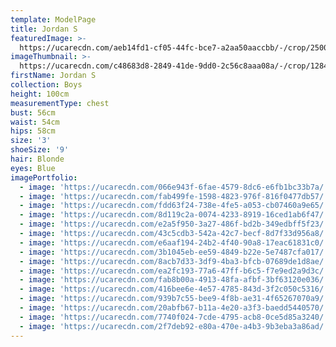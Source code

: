```yaml
---
template: ModelPage
title: Jordan S
featuredImage: >-
  https://ucarecdn.com/aeb14fd1-cf05-44fc-bce7-a2aa50aaccbb/-/crop/2500x1260/0,0/-/preview/
imageThumbnail: >-
  https://ucarecdn.com/c48683d8-2849-41de-9dd0-2c56c8aaa08a/-/crop/1284x1689/233,0/-/preview/
firstName: Jordan S
collection: Boys
height: 100cm
measurementType: chest
bust: 56cm
waist: 54cm
hips: 58cm
size: '3'
shoeSize: '9'
hair: Blonde
eyes: Blue
imagePortfolio:
  - image: 'https://ucarecdn.com/066e943f-6fae-4579-8dc6-e6fb1bc33b7a/'
  - image: 'https://ucarecdn.com/fab499fe-1598-4823-976f-816f0477db57/'
  - image: 'https://ucarecdn.com/fdd63f24-738e-4fe5-a053-cb07460a9e65/'
  - image: 'https://ucarecdn.com/8d119c2a-0074-4233-8919-16ced1ab6f47/'
  - image: 'https://ucarecdn.com/e2a5f950-3a27-486f-bd2b-349edbff5f23/'
  - image: 'https://ucarecdn.com/43c5cdb3-542a-42c7-becf-8d7f33d956a8/'
  - image: 'https://ucarecdn.com/e6aaf194-24b2-4f40-90a8-17eac61831c0/'
  - image: 'https://ucarecdn.com/3b1045eb-ee59-4849-b22e-5e7487cfa017/'
  - image: 'https://ucarecdn.com/8acb7d33-3df9-4ba3-bfcb-07689de1d8ae/'
  - image: 'https://ucarecdn.com/ea2fc193-77a6-47ff-b6c5-f7e9ed2a9d3c/'
  - image: 'https://ucarecdn.com/fab8b00a-4913-48fa-afbf-3bf63120e036/'
  - image: 'https://ucarecdn.com/416bee6e-4e57-4785-843d-3f2c050c5316/'
  - image: 'https://ucarecdn.com/939b7c55-bee9-4f8b-ae31-4f65267070a9/'
  - image: 'https://ucarecdn.com/20abfb67-b11a-4e20-a3f3-baedd5440570/'
  - image: 'https://ucarecdn.com/7740f024-7cde-4795-acb8-0ce5d85a3240/'
  - image: 'https://ucarecdn.com/2f7deb92-e80a-470e-a4b3-9b3eba3a86ad/'
---
```


